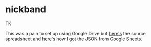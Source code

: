 # nickband

TK

This was a pain to set up using Google Drive but [here's](https://docs.google.com/spreadsheets/d/1EPdwxjm63F1MGg3gZO4DOA6yMPLweE1LjWcl9etq2sM/edit#gid=295225141) the source spreadsheet and [here's](https://medium.com/@scottcents/how-to-convert-google-sheets-to-json-in-just-3-steps-228fe2c24e6) how I got the JSON from Google Sheets.
